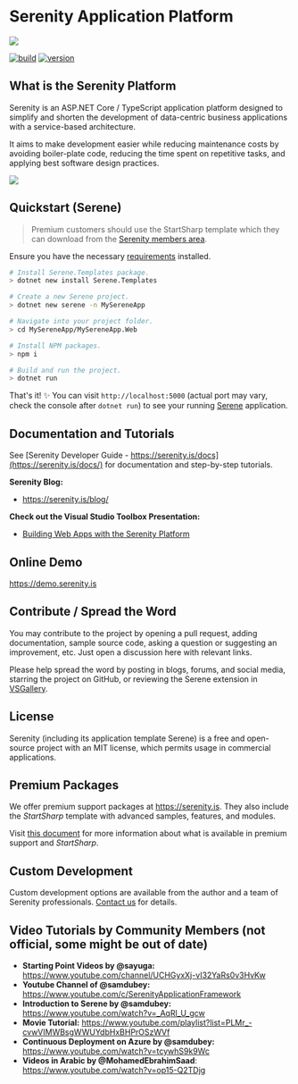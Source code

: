 Serenity Application Platform
=============================

<img src="https://github.com/serenity-is/Serenity/blob/master/build/assets/package-icon.png" />

[![build](https://github.com/serenity-is/Serenity/actions/workflows/test.yml/badge.svg)](https://github.com/serenity-is/Serenity/actions/workflows/test.yml)  [![version](https://img.shields.io/nuget/v/Serenity.Net.Core.svg?label=version)](http://www.nuget.org/packages/Serenity.Net.Core/)

## What is the Serenity Platform

Serenity is an ASP.NET Core / TypeScript application platform designed to simplify and shorten the development of data-centric business applications with a service-based architecture.

It aims to make development easier while reducing maintenance costs by avoiding boiler-plate code, reducing the time spent on repetitive tasks, and applying best software design practices. 

<img src="https://github.com/serenity-is/Serene/blob/master/build/assets/SereneAnimation.webp" />

## Quickstart (Serene)

> Premium customers should use the StartSharp template which they can download from the [Serenity members area](https://serenity.is/Account/Login/).

Ensure you have the necessary [requirements](https://serenity.is/docs/getting_started/README#prerequisites) installed.
```bash
# Install Serene.Templates package.
> dotnet new install Serene.Templates

# Create a new Serene project.
> dotnet new serene -n MySereneApp

# Navigate into your project folder.
> cd MySereneApp/MySereneApp.Web

# Install NPM packages.
> npm i

# Build and run the project.
> dotnet run
```
That's it! ✨ You can visit `http://localhost:5000` (actual port may vary, check the console after `dotnet run`) to see your running [Serene](https://github.com/serenity-is/Serene) application.

## Documentation and Tutorials

See [Serenity Developer Guide - https://serenity.is/docs](https://serenity.is/docs/) for documentation and step-by-step tutorials.

**Serenity Blog:**
- https://serenity.is/blog/

**Check out the Visual Studio Toolbox Presentation:**
- [Building Web Apps with the Serenity Platform](https://docs.microsoft.com/en-us/shows/visual-studio-toolbox/building-web-apps-with-the-serenity-platform)

## Online Demo

https://demo.serenity.is

## Contribute / Spread the Word

You may contribute to the project by opening a pull request, adding documentation, sample source code, asking a question or suggesting an improvement, etc. Just open a discussion here with relevant links.

Please help spread the word by posting in blogs, forums, and social media, starring the project on GitHub, or reviewing the Serene extension in [VSGallery](https://marketplace.visualstudio.com/items?itemName=VolkanCeylan.SereneSerenityApplicationTemplate&ssr=false#review-details).

## License

Serenity (including its application template Serene) is a free and open-source project with an MIT license, which permits usage in commercial applications. 

## Premium Packages

We offer premium support packages at https://serenity.is. They also include the *StartSharp* template with advanced samples, features, and modules. 

Visit [this document](https://serenity.is/docs/startsharp/README) for more information about what is available in premium support and *StartSharp*.

## Custom Development

Custom development options are available from the author and a team of Serenity professionals. [Contact us](mailto:sales@serenity.is) for details.

## Video Tutorials by Community Members (not official, some might be out of date)

- **Starting Point Videos by @sayuga:** https://www.youtube.com/channel/UCHGyxXj-vI32YaRs0v3HvKw
- **Youtube Channel of @samdubey:** https://www.youtube.com/c/SerenityApplicationFramework
- **Introduction to Serene by @samdubey:** https://www.youtube.com/watch?v=_AqRl_U_gcw
- **Movie Tutorial:** https://www.youtube.com/playlist?list=PLMr_-cvwVIMWBsgWWUYdbHxBHPrOSzWVf
- **Continuous Deployment on Azure by @samdubey:** https://www.youtube.com/watch?v=tcywhS9k9Wc
- **Videos in Arabic by @MohamedEbrahimSaad**: https://www.youtube.com/watch?v=op15-Q2TDjg

